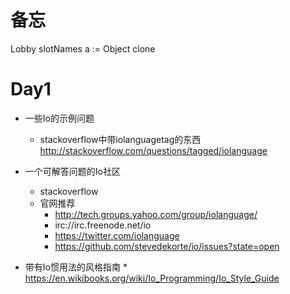 # 备忘 #
Lobby slotNames
a := Object clone

# Day1 #

* 一些Io的示例问题
	* stackoverflow中带iolanguagetag的东西 
	http://stackoverflow.com/questions/tagged/iolanguage

* 一个可解答问题的Io社区
	* stackoverflow
	* 官网推荐
		* http://tech.groups.yahoo.com/group/iolanguage/
		* irc://irc.freenode.net/io
		* https://twitter.com/iolanguage
		* https://github.com/stevedekorte/io/issues?state=open
* 带有Io惯用法的风格指南
		* https://en.wikibooks.org/wiki/Io_Programming/Io_Style_Guide